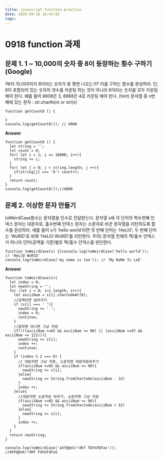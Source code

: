 ```yaml
---
title: javascript function practice
date: 2020-09-18 16:43:03
tags:
---
```

#  0918 function 과제

## 문제 1. 1 ~ 10,000의 숫자 중 8이 등장하는 횟수 구하기 (Google)

1부터 10,000까지 8이라는 숫자가 총 몇번 나오는가? 이를 구하는 함수를 완성하라.
단, 8이 포함되어 있는 숫자의 갯수를 카운팅 하는 것이 아니라 8이라는 숫자를 모두 카운팅 해야 한다. 예를 들어 8808은 3, 8888은 4로 카운팅 해야 한다.
(hint) 문자열 중 n번째에 있는 문자 : str.charAt(n) or str[n]

```
function getCount8 () {

}
console.log(getCount8()); // 4000
```



**Answer**

```
function getCount8 () {
  let string = '';
  let count = 0;
  for( let i = 1; i <= 10000; i++){
    string += i;
  }
  for( let j = 0; j < string.length; j ++){
    if(string[j] === '8') count++;
  }
  return count;
}
console.log(getCount8());//4000
```



## 문제 2. 이상한 문자 만들기

toWeirdCase함수는 문자열을 인수로 전달받는다. 문자열 s에 각 단어의 짝수번째 인덱스 문자는 대문자로, 홀수번째 인덱스 문자는 소문자로 바꾼 문자열을 리턴하도록 함수를 완성하라.
예를 들어 s가 ‘hello world’라면 첫 번째 단어는 ‘HeLlO’, 두 번째 단어는 ‘WoRlD’로 바꿔 ‘HeLlO WoRlD’를 리턴한다.
주의) 문자열 전체의 짝/홀수 인덱스가 아니라 단어(공백을 기준)별로 짝/홀수 인덱스를 판단한다.

```
function toWeirdCase(s) {}console.log(toWeirdCase('hello world'));    // 'HeLlO WoRlD'
console.log(toWeirdCase('my name is lee')); // 'My NaMe Is LeE'
```



**Answer**

```
function toWeirdCase(s){
  let index = 0;
  let newString = '';
  for (let i = 0; i<s.length; i++){
    let asciiNum = s[i].charCodeAt(0);
    //공백이면 넘어가기
    if (s[i] === ' '){
      newString += ' ';
      index = 0;
      continue;
    }
    //알파벳 아니면 그냥 저장
    if(!((asciiNum >=65 && asciiNum <= 90) || (asciiNum >=97 && asciiNum <= 122))){
      newString += s[i];
      index ++;
      continue;
    }
    if (index % 2 === 0) {
      // 대문자면 그냥 저장, 소문자면 대문자로바꾸기
      if(asciiNum >=65 && asciiNum <= 90){
        newString += s[i];
      }else{
        newString += String.fromCharCode(asciiNum - 32)
      }
      index ++;
    }else{
      //대문자면 소문자로 바꾸기, 소문자면 그냥 저장
      if(asciiNum >=65 && asciiNum <= 90){
        newString += String.fromCharCode(asciiNum + 32)
      }else{
        newString += s[i];
      }
      index ++;
    }
  }
  return newString;
}

console.log(toWeirdCase('ahf@@sk!!dhf fD%%FDFas'));
//AhF@@sK!!dHf Fd%%FdFaS
```



